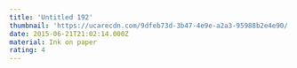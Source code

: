 ```yaml
---
title: 'Untitled 192'
thumbnail: 'https://ucarecdn.com/9dfeb73d-3b47-4e9e-a2a3-95988b2e4e90/'
date: 2015-06-21T21:02:14.000Z
material: Ink on paper
rating: 4
---
```

